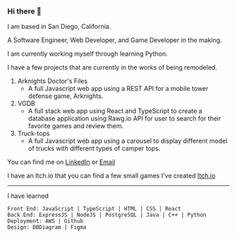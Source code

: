  ### Hi there 👋

I am based in San Diego, California.

A Software Engineer, Web Developer, and Game Developer in the making.

I am currently working myself through learning Python.

I have a few projects that are currently in the works of being remodeled.
1) Arknights Doctor's Files
   - A full Javascript web app using a REST API for a mobile tower defense game, Arknights.
2) VGDB
   - A full stack web app using React and TypeScript to create a database application using Rawg.io API for user to search for their favorite games and review them.
3) Truck-tops
   - A full Javascript web app using a carousel to display different model of trucks with different types of camper tops. 

You can find me on 
[LinkedIn](https://www.linkedin.com/in/taimdoan/) or 
[Email](taidoan.m@gmail.com)

I have an Itch.io that you can find a few small games I've created
[Itch.io](https://laxluster.itch.io/)

---
I have learned 
```
Front End: JavaScript | TypeScript | HTML | CSS | React
Back End: ExpressJS | NodeJS | PostgreSQL | Java | C++ | Python
Deployment: AWS | Github
Design: DBDiagram | Figma
```
<!--
**t-doan/t-doan** is a ✨ _special_ ✨ repository because its `README.md` (this file) appears on your GitHub profile.

Here are some ideas to get you started:

- 🔭 I’m currently working on ...
- 🌱 I’m currently learning ...
- 👯 I’m looking to collaborate on ...
- 🤔 I’m looking for help with ...
- 💬 Ask me about ...
- 📫 How to reach me: ...
- 😄 Pronouns: ...
- ⚡ Fun fact: ...
-->
